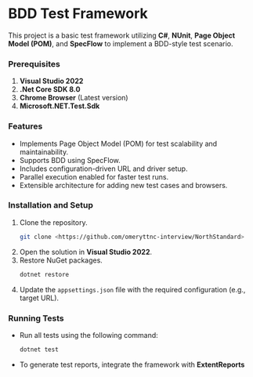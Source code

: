﻿# BDD Test Framework

This project is a basic test framework utilizing **C#**, **NUnit**, **Page Object Model (POM)**, and **SpecFlow** to implement a BDD-style test scenario.

### Prerequisites
1. **Visual Studio 2022**
2. **.Net Core SDK 8.0**
3. **Chrome Browser** (Latest version)
4. **Microsoft.NET.Test.Sdk**

### Features
- Implements Page Object Model (POM) for test scalability and maintainability.
- Supports BDD using SpecFlow.
- Includes configuration-driven URL and driver setup.
- Parallel execution enabled for faster test runs.
- Extensible architecture for adding new test cases and browsers.

### Installation and Setup
1. Clone the repository.
   ```bash
   git clone <https://github.com/omeryttnc-interview/NorthStandard>
   ```
2. Open the solution in **Visual Studio 2022**.
3. Restore NuGet packages.
   ```bash
   dotnet restore
   ```
4. Update the `appsettings.json` file with the required configuration (e.g., target URL).

### Running Tests
- Run all tests using the following command:
  ```bash
  dotnet test
  ```
- To generate test reports, integrate the framework with **ExtentReports**
